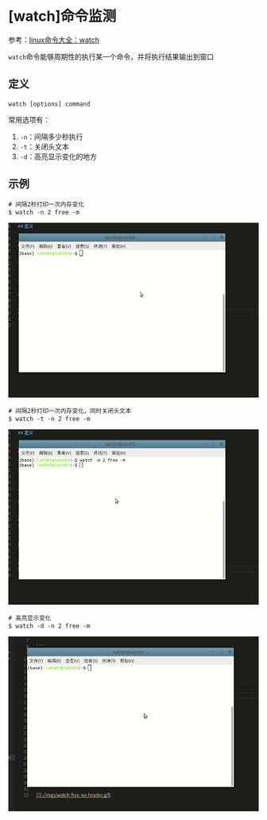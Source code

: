 
# [watch]命令监测

参考：[linux命令大全：watch](http://www.cainiaoxueyuan.com/yunwei/9502.html?wpzmaction=add&postid=9502)

`watch`命令能够周期性的执行某一个命令，并将执行结果输出到窗口

## 定义

```
watch [options] command
```

常用选项有：

1. `-n`：间隔多少秒执行
2. `-t`：关闭头文本
3. `-d`：高亮显示变化的地方

## 示例

```
# 间隔2秒打印一次内存变化
$ watch -n 2 free -m
```

![](./imgs/watch-free.gif)

```
# 间隔2秒打印一次内存变化，同时关闭头文本
$ watch -t -n 2 free -m
```

![](./imgs/watch-free-no-header.gif)

```
# 高亮显示变化
$ watch -d -n 2 free -m
```

![](./imgs/watch-free-diff.gif)